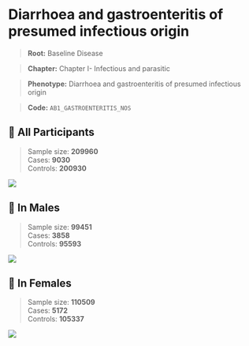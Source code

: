 # Diarrhoea and gastroenteritis of presumed infectious origin

> **Root:** Baseline Disease  

> **Chapter:** Chapter I- Infectious and parasitic  

> **Phenotype:** Diarrhoea and gastroenteritis of presumed infectious origin  

> **Code:** `AB1_GASTROENTERITIS_NOS`

## 🧪 All Participants  
> Sample size: **209960**  
> Cases: **9030**  
> Controls: **200930**
<img src="/Disease/Figures/ALL/Incidence/AB1_GASTROENTERITIS_NOS.png"/>
<CsvTable src="/Disease_Data/ALL/Incidence/COX_AB1_GASTROENTERITIS_NOS.csv" label="🔍 View full results" />

## 👨 In Males  
> Sample size: **99451**  
> Cases: **3858**  
> Controls: **95593**
<img src="/Disease/Figures/Male/Incidence/AB1_GASTROENTERITIS_NOS.png"/>
<CsvTable src="/Disease_Data/Male/Incidence/COX_AB1_GASTROENTERITIS_NOS.csv" label="🔍 View full results" />

## 👩 In Females  
> Sample size: **110509**  
> Cases: **5172**  
> Controls: **105337**
<img src="/Disease/Figures/Female/Incidence/AB1_GASTROENTERITIS_NOS.png"/>
<CsvTable src="/Disease_Data/Female/Incidence/COX_AB1_GASTROENTERITIS_NOS.csv" label="🔍 View full results" />
